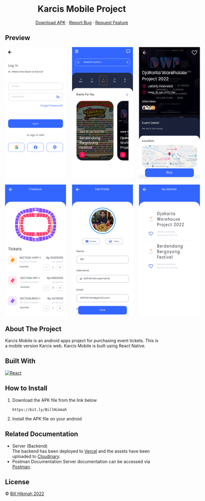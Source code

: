 <h1 align='center'>Karcis Mobile Project</h1>
  <p align="center">
    <a href="https://bit.ly/BillHikmah">Download APK</a>
    ·
    <a href="https://github.com/billhikmah/karcis-project-mobile/issues">Report Bug</a>
    ·
    <a href="https://github.com/billhikmah/karcis-project-mobile/pulls">Request Feature</a>
  </p>

<h2>Preview</h2>

<div style="display:flex; justify-content: left; column-gap:20px; margin-bottom:20px">
<img src="src/assets/Readme/1.png" alt="profile" width=200>

<img src="src/assets/Readme/2.png" alt="product" width=200>

<img src="src/assets/Readme/3.png" alt="login" width=200>

</div>

<div style="display:flex; justify-content: left; column-gap:20px; margin-bottom:20px">
<img src="src/assets/Readme/4.png" alt="signup" width=200>

<img src="src/assets/Readme/5.png" alt="profile" width=200>

<img src="src/assets/Readme/6.png" alt="product" width=200>

</div>

## About The Project

Karcis Mobile is an android apps project for purchasing event tickets. This is a mobile version Karcis web. Karcis Mobile is built using React Native.

## Built With

[![React](https://img.shields.io/badge/ReactNative-JS-blue)](https://reactjs.org/)

<h2>How to Install</h2>

1. Download the APK file from the link below
   ```
   https://bit.ly/BillHikmah
   ```
2. Install the APK file on your android

<h2>Related Documentation</h2>

- Server (Backend)<br>
  The backend has been deployed to [Vercel](https://www.vercel.com) and the assets have been uploaded to [Cloudinary](https://www.cloudinary.app/).
- Postman Documentation
  Server documentation can be accessed via [Postman](https://documenter.getpostman.com/view/20723287/VV51tET9).

## License

© [Bill Hikmah 2022](https://github.com/billhikmah/)
